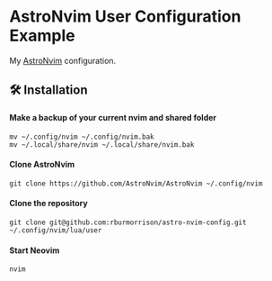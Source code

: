 # AstroNvim User Configuration Example

My [AstroNvim](https://github.com/AstroNvim/AstroNvim) configuration.

## 🛠️ Installation

#### Make a backup of your current nvim and shared folder

```shell
mv ~/.config/nvim ~/.config/nvim.bak
mv ~/.local/share/nvim ~/.local/share/nvim.bak
```

#### Clone AstroNvim

```shell
git clone https://github.com/AstroNvim/AstroNvim ~/.config/nvim
```

#### Clone the repository

```shell
git clone git@github.com:rburmorrison/astro-nvim-config.git ~/.config/nvim/lua/user
```

#### Start Neovim

```shell
nvim
```
